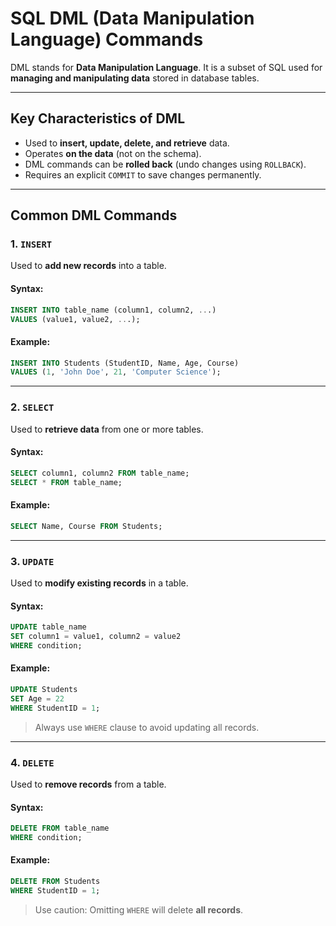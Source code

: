 
# SQL DML (Data Manipulation Language) Commands

DML stands for **Data Manipulation Language**. It is a subset of SQL used for **managing and manipulating data** stored in database tables.

---

## Key Characteristics of DML
- Used to **insert, update, delete, and retrieve** data.
- Operates **on the data** (not on the schema).
- DML commands can be **rolled back** (undo changes using `ROLLBACK`).
- Requires an explicit `COMMIT` to save changes permanently.

---

## Common DML Commands

### 1. `INSERT`
Used to **add new records** into a table.

#### Syntax:
```sql
INSERT INTO table_name (column1, column2, ...)
VALUES (value1, value2, ...);
```

#### Example:
```sql
INSERT INTO Students (StudentID, Name, Age, Course)
VALUES (1, 'John Doe', 21, 'Computer Science');
```

---

### 2. `SELECT`
Used to **retrieve data** from one or more tables.

####  Syntax:
```sql
SELECT column1, column2 FROM table_name;
SELECT * FROM table_name;
```

####  Example:
```sql
SELECT Name, Course FROM Students;
```

---

### 3. `UPDATE`
Used to **modify existing records** in a table.

####  Syntax:
```sql
UPDATE table_name
SET column1 = value1, column2 = value2
WHERE condition;
```

####  Example:
```sql
UPDATE Students
SET Age = 22
WHERE StudentID = 1;
```

>  Always use `WHERE` clause to avoid updating all records.

---

### 4. `DELETE`
Used to **remove records** from a table.

####  Syntax:
```sql
DELETE FROM table_name
WHERE condition;
```

####  Example:
```sql
DELETE FROM Students
WHERE StudentID = 1;
```

>  Use caution: Omitting `WHERE` will delete **all records**.


